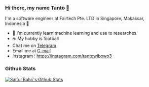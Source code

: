 ### Hi there, my name Tanto 👋

I'm a software engineer at Fairtech Pte. LTD in Singapore, Makassar, Indonesia 🌆

- 🔭 I’m currently learn machine learning and use to researches.
- ☕ My hobby is football
- Chat me on [Telegram](https://t.me/Tanto_wi)
- Email me at [G-mail](mailto:tantowibowo7@gmail.com)
- Instagram : https://instagram.com/tantowibowo3

### Github Stats

[![Saiful Bahri's Github Stats](https://github-readme-stats.vercel.app/api?username=tantowi-17&count_private=true&theme=default&show_icons=true)](https://github.com/tantowi-17)
